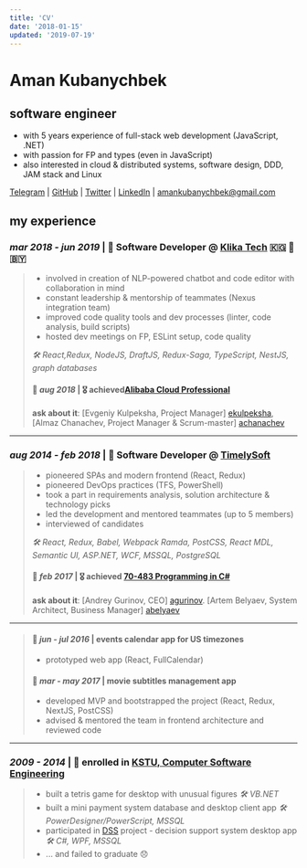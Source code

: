 ```yaml
---
title: 'CV'
date: '2018-01-15'
updated: '2019-07-19'
---
```


# Aman Kubanychbek

## software engineer

- with 5 years experience of full-stack web development (JavaScript, .NET)
- with passion for FP and types (even in JavaScript)
- also interested in cloud & distributed systems, software design, DDD, JAM stack and Linux

[Telegram] | [GitHub] | [Twitter] | [LinkedIn] | amankubanychbek@gmail.com

## my experience

### _mar 2018 - jun 2019_ | 🎉 Software Developer @ [Klika Tech] 🇰🇬 🛫 🇧🇾

> - involved in creation of NLP-powered chatbot and code editor with collaboration in mind
> - constant leadership & mentorship of teammates (Nexus integration team)
> - improved code quality tools and dev processes (linter, code analysis, build scripts)
> - hosted dev meetings on FP, ESLint setup, code quality
>
> _🛠 React,Redux, NodeJS, DraftJS, Redux-Saga, TypeScript, NestJS, graph databases_
>
> #### 🎉 _aug 2018_ | 🎖 achieved[Alibaba Cloud Professional]
>
> **ask about it**: [Evgeniy Kulpeksha, Project Manager] [ekulpeksha], [Almaz Chanachev, Project Manager & Scrum-master] [achanachev]
---

### _aug 2014 - feb 2018_ | 🎉 Software Developer @ [TimelySoft]

> - pioneered SPAs and modern frontend (React, Redux)
> - pioneered DevOps practices (TFS, PowerShell)
> - took a part in requirements analysis, solution architecture & technology picks
> - led the development and mentored teammates (up to 5 members)
> - interviewed of candidates
>
> _🛠 React, Redux, Babel, Webpack Ramda, PostCSS, React MDL, Semantic UI, ASP.NET, WCF, MSSQL, PostgreSQL_
>
> #### 🎉 _feb 2017_ | 🎖 achieved [70-483 Programming in C#]
>
> **ask about it**: [Andrey Gurinov, CEO] [agurinov]. [Artem Belyaev, System Architect, Business Manager] [abelyaev]

---

> #### 📅 _jun - jul 2016_ | events calendar app for US timezones
>
> - prototyped web app (React, FullCalendar)
>
> #### 📅 _mar - may 2017_ | movie subtitles management app
>
> - developed MVP and bootstrapped the project (React, Redux, NextJS, PostCSS)
> - advised & mentored the team in frontend architecture and reviewed code

---

### _2009 - 2014_ | 🎉 enrolled in [KSTU, Computer Software Engineering][university]

> - built a tetris game for desktop with unusual figures _🛠 VB.NET_
> - built a mini payment system database and desktop client app _🛠 PowerDesigner/PowerScript, MSSQL_
> - participated in [DSS] project - decision support system desktop app _🛠 C#, WPF, MSSQL_
> - ... and failed to graduate 😞

[telegram]: https://t.me/amankkg
[github]: https://github.com/amankkg
[twitter]: https://twitter.com/amankkg
[linkedin]: https://www.linkedin.com/in/amankubanychbek/
[university]: https://kstu.kg/kafedra-programmnoe-obespechenie-kompyuternyh-sistem/
[dss]: https://github.com/amankkg/DSS
[timelysoft]: http://www.timelysoft.net/
[klika tech]: http://www.klika-tech.com/
[70-483 programming in c#]: https://www.youracclaim.com/badges/3c5fcbc2-5cff-4d3b-a9ac-6d23adec9f70/public_url
[alibaba cloud professional]: https://gist.github.com/amankkg/6af5bb7f4db96969d7e1c44d16b69e9a
[achanachev]: https://www.linkedin.com/in/almaz-chanachev/
[abelyaev]: https://www.linkedin.com/in/artem-belyaev-4092a342/
[agurinov]: https://www.linkedin.com/in/andreygurinov/
[ekulpeksha]: https://www.linkedin.com/in/evgeniykulpeksha/
